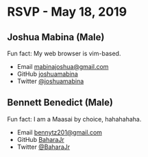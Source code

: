 # RSVP - May 18, 2019

## Joshua Mabina (Male)

Fun fact: My web browser is vim-based.

- Email [mabinajoshua@gmail.com](mailto:mabinajoshua@gmail.com)
- GitHub [joshuamabina](https://github.com/joshuambina)
- Twitter [@joshuamabina](https://twitter.com/joshuamabina)

## Bennett Benedict (Male)

Fun fact: I am a Maasai by choice, hahahahaha.

- Email [bennytz201@gmail.com](mailto:bennytz201@gmail.com)
- GitHub [BaharaJr](https://github.com/BaharaJr)
- Twitter [@BaharaJr](https://twitter.com/BaharaJr)
